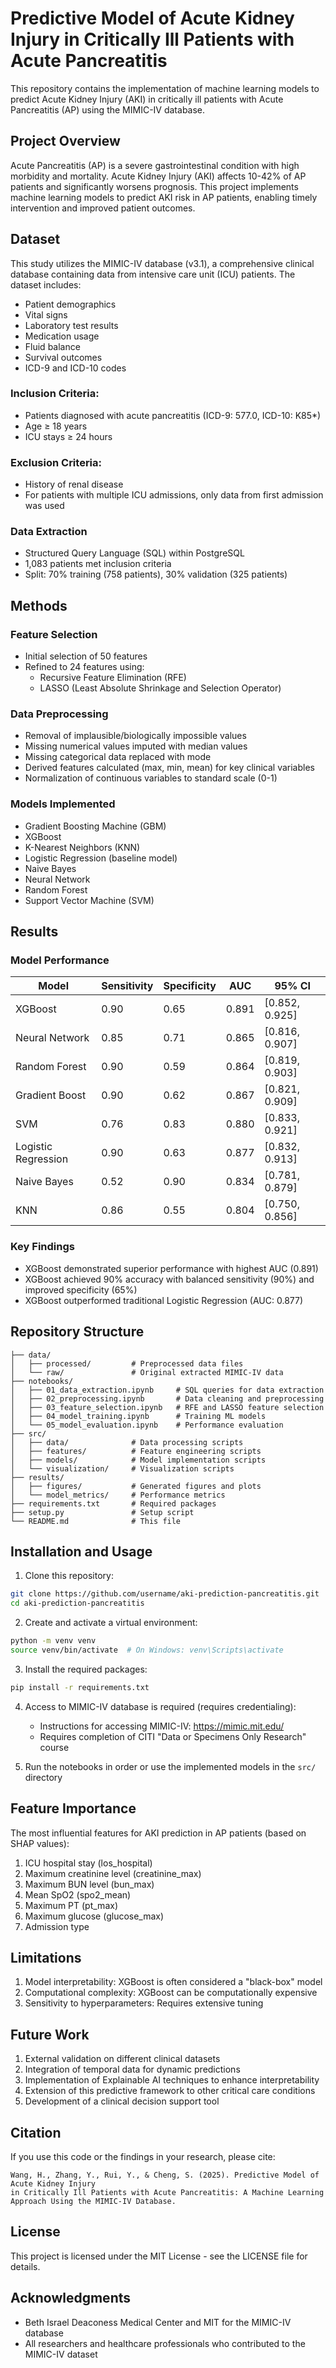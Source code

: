 # Predictive Model of Acute Kidney Injury in Critically Ill Patients with Acute Pancreatitis

This repository contains the implementation of machine learning models to predict Acute Kidney Injury (AKI) in critically ill patients with Acute Pancreatitis (AP) using the MIMIC-IV database.

## Project Overview

Acute Pancreatitis (AP) is a severe gastrointestinal condition with high morbidity and mortality. Acute Kidney Injury (AKI) affects 10-42% of AP patients and significantly worsens prognosis. This project implements machine learning models to predict AKI risk in AP patients, enabling timely intervention and improved patient outcomes.

## Dataset

This study utilizes the MIMIC-IV database (v3.1), a comprehensive clinical database containing data from intensive care unit (ICU) patients. The dataset includes:

- Patient demographics
- Vital signs
- Laboratory test results
- Medication usage
- Fluid balance
- Survival outcomes
- ICD-9 and ICD-10 codes

### Inclusion Criteria:
- Patients diagnosed with acute pancreatitis (ICD-9: 577.0, ICD-10: K85*)
- Age ≥ 18 years
- ICU stays ≥ 24 hours

### Exclusion Criteria:
- History of renal disease
- For patients with multiple ICU admissions, only data from first admission was used

### Data Extraction
- Structured Query Language (SQL) within PostgreSQL
- 1,083 patients met inclusion criteria
- Split: 70% training (758 patients), 30% validation (325 patients)

## Methods

### Feature Selection
- Initial selection of 50 features
- Refined to 24 features using:
  - Recursive Feature Elimination (RFE)
  - LASSO (Least Absolute Shrinkage and Selection Operator)

### Data Preprocessing
- Removal of implausible/biologically impossible values
- Missing numerical values imputed with median values
- Missing categorical data replaced with mode
- Derived features calculated (max, min, mean) for key clinical variables
- Normalization of continuous variables to standard scale (0-1)

### Models Implemented
- Gradient Boosting Machine (GBM)
- XGBoost
- K-Nearest Neighbors (KNN)
- Logistic Regression (baseline model)
- Naive Bayes
- Neural Network
- Random Forest
- Support Vector Machine (SVM)

## Results

### Model Performance

| Model | Sensitivity | Specificity | AUC | 95% CI |
|-------|------------|------------|-----|--------|
| XGBoost | 0.90 | 0.65 | 0.891 | [0.852, 0.925] |
| Neural Network | 0.85 | 0.71 | 0.865 | [0.816, 0.907] |
| Random Forest | 0.90 | 0.59 | 0.864 | [0.819, 0.903] |
| Gradient Boost | 0.90 | 0.62 | 0.867 | [0.821, 0.909] |
| SVM | 0.76 | 0.83 | 0.880 | [0.833, 0.921] |
| Logistic Regression | 0.90 | 0.63 | 0.877 | [0.832, 0.913] |
| Naive Bayes | 0.52 | 0.90 | 0.834 | [0.781, 0.879] |
| KNN | 0.86 | 0.55 | 0.804 | [0.750, 0.856] |

### Key Findings
- XGBoost demonstrated superior performance with highest AUC (0.891)
- XGBoost achieved 90% accuracy with balanced sensitivity (90%) and improved specificity (65%)
- XGBoost outperformed traditional Logistic Regression (AUC: 0.877)

## Repository Structure

```
├── data/
│   ├── processed/         # Preprocessed data files
│   └── raw/               # Original extracted MIMIC-IV data
├── notebooks/
│   ├── 01_data_extraction.ipynb     # SQL queries for data extraction
│   ├── 02_preprocessing.ipynb       # Data cleaning and preprocessing
│   ├── 03_feature_selection.ipynb   # RFE and LASSO feature selection
│   ├── 04_model_training.ipynb      # Training ML models
│   └── 05_model_evaluation.ipynb    # Performance evaluation
├── src/
│   ├── data/              # Data processing scripts
│   ├── features/          # Feature engineering scripts
│   ├── models/            # Model implementation scripts
│   └── visualization/     # Visualization scripts
├── results/
│   ├── figures/           # Generated figures and plots
│   └── model_metrics/     # Performance metrics
├── requirements.txt       # Required packages
├── setup.py               # Setup script
└── README.md              # This file
```

## Installation and Usage

1. Clone this repository:
```bash
git clone https://github.com/username/aki-prediction-pancreatitis.git
cd aki-prediction-pancreatitis
```

2. Create and activate a virtual environment:
```bash
python -m venv venv
source venv/bin/activate  # On Windows: venv\Scripts\activate
```

3. Install the required packages:
```bash
pip install -r requirements.txt
```

4. Access to MIMIC-IV database is required (requires credentialing):
   - Instructions for accessing MIMIC-IV: https://mimic.mit.edu/
   - Requires completion of CITI "Data or Specimens Only Research" course

5. Run the notebooks in order or use the implemented models in the `src/` directory

## Feature Importance

The most influential features for AKI prediction in AP patients (based on SHAP values):

1. ICU hospital stay (los_hospital)
2. Maximum creatinine level (creatinine_max)
3. Maximum BUN level (bun_max)
4. Mean SpO2 (spo2_mean)
5. Maximum PT (pt_max)
6. Maximum glucose (glucose_max)
7. Admission type

## Limitations

1. Model interpretability: XGBoost is often considered a "black-box" model
2. Computational complexity: XGBoost can be computationally expensive
3. Sensitivity to hyperparameters: Requires extensive tuning

## Future Work

1. External validation on different clinical datasets
2. Integration of temporal data for dynamic predictions
3. Implementation of Explainable AI techniques to enhance interpretability
4. Extension of this predictive framework to other critical care conditions
5. Development of a clinical decision support tool

## Citation

If you use this code or the findings in your research, please cite:

```
Wang, H., Zhang, Y., Rui, Y., & Cheng, S. (2025). Predictive Model of Acute Kidney Injury 
in Critically Ill Patients with Acute Pancreatitis: A Machine Learning Approach Using the MIMIC-IV Database.
```

## License

This project is licensed under the MIT License - see the LICENSE file for details.

## Acknowledgments

- Beth Israel Deaconess Medical Center and MIT for the MIMIC-IV database
- All researchers and healthcare professionals who contributed to the MIMIC-IV dataset
